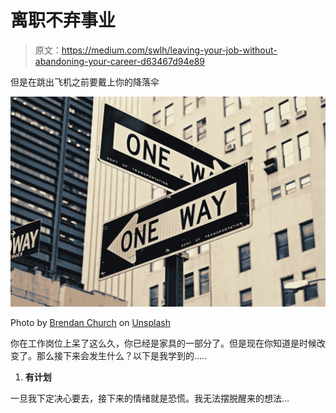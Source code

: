 # 离职不弃事业

> 原文：<https://medium.com/swlh/leaving-your-job-without-abandoning-your-career-d63467d94e89>

但是在跳出飞机之前要戴上你的降落伞

![](img/8759c01f95665b9d3898631b573f7bd6.png)

Photo by [Brendan Church](https://unsplash.com/@bdchu614?utm_source=unsplash&utm_medium=referral&utm_content=creditCopyText) on [Unsplash](https://unsplash.com/search/photos/career?utm_source=unsplash&utm_medium=referral&utm_content=creditCopyText)

你在工作岗位上呆了这么久，你已经是家具的一部分了。但是现在你知道是时候改变了。那么接下来会发生什么？以下是我学到的…..

1.  **有计划**

一旦我下定决心要去，接下来的情绪就是恐慌。我无法摆脱醒来的想法…